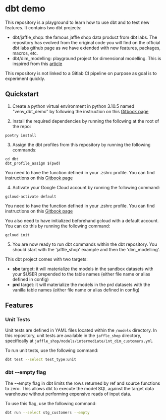 # dbt demo

This repository is a playground to learn how to use dbt and to test new features. It contains
two dbt projects:
- dbt/jaffle_shop: the famous jaffle shop data product from dbt labs. The repository has evolved from the original
code you will find on the official dbt labs github page as we have extended with new features,
packages, macros, etc.
- dbt/dim_modelling: playground project for dimensional modelling. This is inspired from this [article](https://docs.getdbt.com/blog/kimball-dimensional-model)

This repository is not linked to a Gitlab CI pipeline on purpose as goal is to experiment
quickly.

## Quickstart

1. Create a python virtual environment in python 3.10.5 named "venv_dbt_demo" by following the
instruction on this [Gitbook page](https://astrafy.gitbook.io/technical-cookbook/python/local-development/python-setup-pyenv)

2. Install the required dependencies by running the following at the root of the repo:
```
poetry install
```

3. Assign the dbt profiles from this repository by running the following commands:
```
cd dbt
dbt_profile_assign $(pwd)
```
You need to have the function defined in your .zshrc profile. You can find instructions on this
[Gitbook page](https://astrafy.gitbook.io/data/dbt/configuration)

4. Activate your Google Cloud account by running the following command:
```
gcloud-activate default
```
You need to have the function defined in your .zshrc profile. You can find instructions on this
[Gitbook page](https://astrafy.gitbook.io/google-cloud/configuration/authentication)

You also need to have initialized beforehand gcloud with a default account. You can do this by running
the following command:
```
gcloud init
```

5. You are now ready to run dbt commands within the dbt repository. You should start with the
'jaffle_shop' example and then the 'dim_modelling'.

This dbt project comes with two targets:

- **sbx** target: it will materialize the models in the sandbox datasets with your $USER prepended to the table names (either file name or alias defined in config)
- **prd** target: it will materialize the models in the prd datasets with the vanilla table names (either file name or alias defined in config)

## Features

### Unit Tests

Unit tests are defined in YAML files located within the `/models` directory. In this repository, unit tests are available in the `jaffle_shop` directory, specifically at `jaffle_shop/models/intermediate/int_dim_customers.yml`.

To run unit tests, use the following command:

```sh
dbt test --select test_type:unit
```

### dbt --empty flag

The --empty flag in dbt limits the rows returned by ref and source functions to zero. This allows dbt to execute the model SQL against the target data warehouse without performing expensive reads of input data.

To use this flag, use the following command:

```sh
dbt run --select stg_customers --empty
```